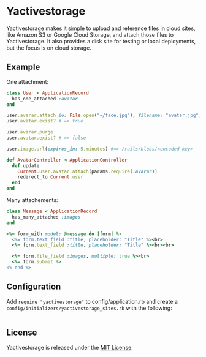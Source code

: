# Yactivestorage

Yactivestorage makes it simple to upload and reference files in cloud sites, like Amazon S3 or Google Cloud Storage,
and attach those files to Yactivestorage. It also provides a disk site for testing or local deployments, but the
focus is on cloud storage.


## Example

One attachment:

```ruby
class User < ApplicationRecord
  has_one_attached :avatar
end

user.avarar.attach io: File.open("~/face.jpg"), filename: "avatar.jpg", content_type: "image/jpg"
user.avatar.exist? # => true

user.avarar.purge
user.avatar.exist? # => false

user.image.url(expires_in: 5.minutes) #=> /rails/blobs/<encoded-key>

def AvatarController < ApplicationController
  def update
    Current.user.avatar.attach(params.require(:avarar))
    redirect_to Current.user
  end
end
```

Many attachements:

```ruby
class Message < ApplicationRecord
  has_many_attached :images
end

<%= form_with model: @message do |form| %>
  <%= form.text_field :title, placeholder: "Title" %><br>
  <%= form.text_field :title, placeholder: "Title" %><br><br>

  <%= form.file_field :images, multiple: true %><br>
  <%= form.submit %>
<% end %>
```

## Configuration

Add `require "yactivestorage"`  to config/application.rb and create a `config/initializers/yactivestorage_sites.rb`  with the following:

```ruby
```

## License

Yactivestorage is released under the [MIT License](https://opensource.org/licenses/MIT).

